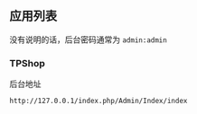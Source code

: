## 应用列表

没有说明的话，后台密码通常为 `admin:admin`

### TPShop

后台地址

```
http://127.0.0.1/index.php/Admin/Index/index
```

